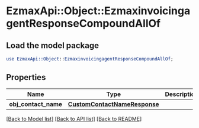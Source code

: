 # EzmaxApi::Object::EzmaxinvoicingagentResponseCompoundAllOf

## Load the model package
```perl
use EzmaxApi::Object::EzmaxinvoicingagentResponseCompoundAllOf;
```

## Properties
Name | Type | Description | Notes
------------ | ------------- | ------------- | -------------
**obj_contact_name** | [**CustomContactNameResponse**](CustomContactNameResponse.md) |  | 

[[Back to Model list]](../README.md#documentation-for-models) [[Back to API list]](../README.md#documentation-for-api-endpoints) [[Back to README]](../README.md)



